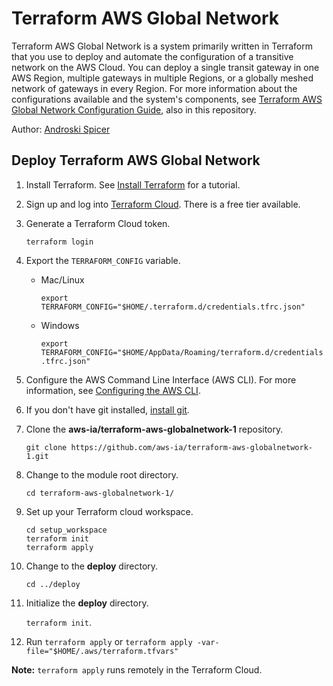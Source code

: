 # Terraform AWS Global Network
Terraform AWS Global Network is a system primarily written in Terraform that you use to deploy and automate the configuration of a transitive network on the AWS Cloud. You can deploy a single transit gateway in one AWS Region, multiple gateways in multiple Regions, or a globally meshed network of gateways in every Region. For more information about the configurations available and the system's components, see [Terraform AWS Global Network Configuration Guide](CONFIGURATION-GUIDE.md), also in this repository.

Author: [Androski Spicer](mailto:androsks@amazon.com)

## Deploy Terraform AWS Global Network

1. Install Terraform. See [Install Terraform](https://learn.hashicorp.com/tutorials/terraform/install-cli) for a tutorial. 
2. Sign up and log into [Terraform Cloud](https://app.terraform.io/signup/account). There is a free tier available.
3. Generate a Terraform Cloud token.<br>

   `terraform login`

4. Export the `TERRAFORM_CONFIG` variable.<br>
   *  Mac/Linux
   
      `export TERRAFORM_CONFIG="$HOME/.terraform.d/credentials.tfrc.json"`

   *  Windows
   
      `export TERRAFORM_CONFIG="$HOME/AppData/Roaming/terraform.d/credentials.tfrc.json"`

5. Configure the AWS Command Line Interface (AWS CLI). For more information, see [Configuring the AWS CLI](https://docs.aws.amazon.com/cli/latest/userguide/cli-chap-configure.html).

6. If you don't have git installed, [install git](https://git-scm.com/book/en/v2/Getting-Started-Installing-Git). 

7. Clone the **aws-ia/terraform-aws-globalnetwork-1** repository.

   `git clone https://github.com/aws-ia/terraform-aws-globalnetwork-1.git`

8. Change to the module root directory.

   `cd terraform-aws-globalnetwork-1/`

9. Set up your Terraform cloud workspace.<br>
   
   `cd setup_workspace`<br>
   `terraform init`<br>
   `terraform apply`<br>
   
10. Change to the **deploy** directory.<br>
   
    `cd ../deploy`

11. Initialize the **deploy** directory.

    `terraform init`.
   
12. Run `terraform apply`  or `terraform apply -var-file="$HOME/.aws/terraform.tfvars"`

   **Note:** `terraform apply` runs remotely in the Terraform Cloud.
